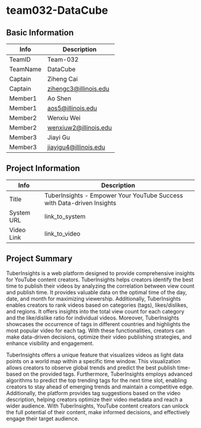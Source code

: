 # team032-DataCube

## Basic Information

|   Info      |        Description     |
| ----------- | ---------------------- |
| TeamID      |        Team-032        |
| TeamName    |        DataCube        |
| Captain     |        Ziheng Cai      |
| Captain     |  zihengc3@illinois.edu |
| Member1     |        Ao Shen         |
| Member1     |    aos5@illinois.edu   |
| Member2     |        Wenxiu Wei      |
| Member2     |  wenxiuw2@illinois.edu |
| Member3     |        Jiayi Gu        |
| Member3     |  jiayigu4@illinois.edu |

## Project Information

|   Info      |        Description     |
| ----------- | ---------------------- |
|    Title    | TuberInsights - Empower Your YouTube Success with Data-driven Insights|
| System URL  |      link_to_system    |
| Video Link  |      link_to_video     |

## Project Summary

TuberInsights is a web platform designed to provide comprehensive insights for YouTube content creators. TuberInsights helps creators identify the best time to publish their videos by analyzing the correlation between view count and publish time. It provides valuable data on the optimal time of the day, date, and month for maximizing viewership. Additionally, TuberInsights enables creators to rank videos based on categories (tags), likes/dislikes, and regions. It offers insights into the total view count for each category and the like/dislike ratio for individual videos. Moreover, TuberInsights showcases the occurrence of tags in different countries and highlights the most popular video for each tag. With these functionalities, creators can make data-driven decisions, optimize their video publishing strategies, and enhance visibility and engagement.

TuberInsights offers a unique feature that visualizes videos as light data points on a world map within a specific time window. This visualization allows creators to observe global trends and predict the best publish time-based on the provided tags. Furthermore, TuberInsights employs advanced algorithms to predict the top trending tags for the next time slot, enabling creators to stay ahead of emerging trends and maintain a competitive edge. Additionally, the platform provides tag suggestions based on the video description, helping creators optimize their video metadata and reach a wider audience. With TuberInsights, YouTube content creators can unlock the full potential of their content, make informed decisions, and effectively engage their target audience.

